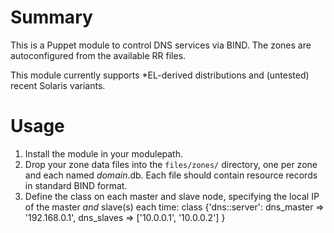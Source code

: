 # Summary

This is a Puppet module to control DNS services via BIND. The zones are
autoconfigured from the available RR files.

This module currently supports *EL-derived distributions and (untested)
recent Solaris variants.

# Usage

1. Install the module in your modulepath.
2. Drop your zone data files into the `files/zones/` directory, one per
zone and each named *domain*.db. Each file should contain resource records
in standard BIND format.
3. Define the class on each master and slave node, specifying the local IP
of the master *and* slave(s) each time:
    class {'dns::server':
      dns_master => '192.168.0.1',
      dns_slaves => ['10.0.0.1', '10.0.0.2']
    }

